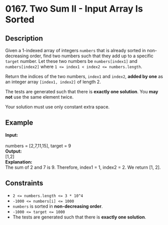 # 0167. Two Sum II - Input Array Is Sorted

## Description

Given a 1-indexed array of integers `numbers` that is already sorted in non-decreasing order, find two numbers such that they add up to a specific `target` number. Let these two numbers be `numbers[index1]` and `numbers[index2]` where `1 <= index1 < index2 <= numbers.length`.

Return the indices of the two numbers, `index1` and `index2`, **added by one** as an integer array `[index1, index2]` of length 2.

The tests are generated such that there is **exactly one solution**. You **may not** use the same element twice.

Your solution must use only constant extra space.

## Example

**Input:**  
<br>
numbers = [2,7,11,15], target = 9
<br>
**Output:**
<br>
[1,2]
<br>
**Explanation:**
<br>
The sum of 2 and 7 is 9. Therefore, index1 = 1, index2 = 2. We return [1, 2].

## Constraints

- `2 <= numbers.length <= 3 * 10^4`
- `-1000 <= numbers[i] <= 1000`
- `numbers` is sorted in **non-decreasing order**.
- `-1000 <= target <= 1000`
- The tests are generated such that there is **exactly one solution**.

